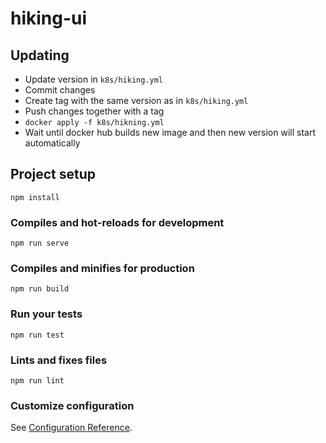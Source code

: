 # hiking-ui

## Updating
* Update version in `k8s/hiking.yml`
* Commit changes
* Create tag with the same version as in `k8s/hiking.yml`
* Push changes together with a tag
* `docker apply -f k8s/hikning.yml`
* Wait until docker hub builds new image and then new version will start automatically
## Project setup
```
npm install
```

### Compiles and hot-reloads for development
```
npm run serve
```

### Compiles and minifies for production
```
npm run build
```

### Run your tests
```
npm run test
```

### Lints and fixes files
```
npm run lint
```

### Customize configuration
See [Configuration Reference](https://cli.vuejs.org/config/).
